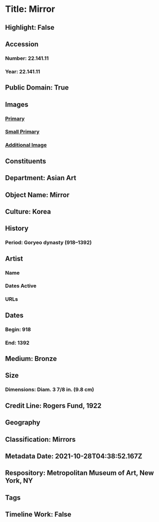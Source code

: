 # Title: Mirror
## Highlight: False
## Accession
### Number: 22.141.11
### Year: 22.141.11
## Public Domain: True
## Images
### [Primary](https://images.metmuseum.org/CRDImages/as/original/LC-22-141-11_001.jpg)
### [Small Primary](https://images.metmuseum.org/CRDImages/as/web-large/LC-22-141-11_001.jpg)
### [Additional Image](https://images.metmuseum.org/CRDImages/as/original/LC-22-141-11_002.jpg)
## Constituents
## Department: Asian Art
## Object Name: Mirror
## Culture: Korea
## History
### Period: Goryeo dynasty (918–1392)
## Artist
### Name
### Dates Active
### URLs
## Dates
### Begin: 918
### End: 1392
## Medium: Bronze
## Size
### Dimensions: Diam. 3 7/8 in. (9.8 cm)
## Credit Line: Rogers Fund, 1922
## Geography
## Classification: Mirrors
## Metadata Date: 2021-10-28T04:38:52.167Z
## Respository: Metropolitan Museum of Art, New York, NY
## Tags
## Timeline Work: False